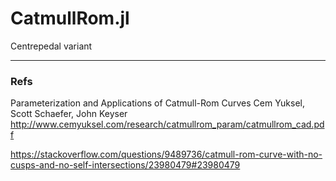 # CatmullRom.jl
Centrepedal variant



-----

### Refs

Parameterization and Applications of Catmull-Rom Curves
Cem Yuksel, Scott Schaefer, John Keyser
http://www.cemyuksel.com/research/catmullrom_param/catmullrom_cad.pdf


https://stackoverflow.com/questions/9489736/catmull-rom-curve-with-no-cusps-and-no-self-intersections/23980479#23980479

